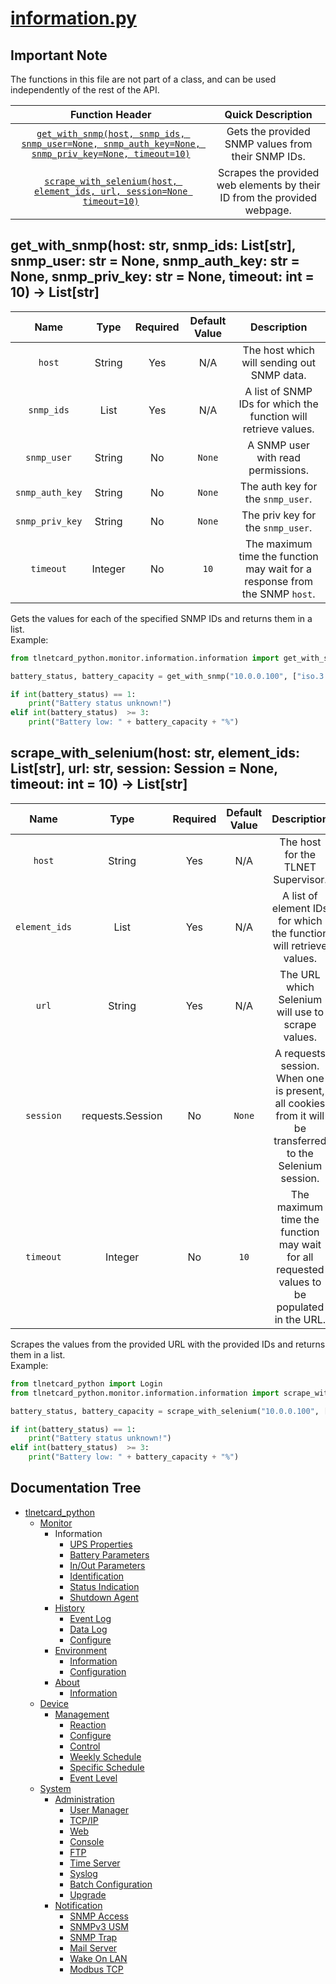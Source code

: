 # [information.py](information.py)

## Important Note

The functions in this file are not part of a class, and can be used independently of the rest of the API.

|                                                                                          Function Header                                                                                           |                            Quick Description                             |
|:--------------------------------------------------------------------------------------------------------------------------------------------------------------------------------------------------:|:------------------------------------------------------------------------:|
| [```get_with_snmp(host, snmp_ids, snmp_user=None, snmp_auth_key=None, snmp_priv_key=None, timeout=10)```](#get_with_snmphost-snmp_ids-snmp_usernone-snmp_auth_keynone-snmp_priv_keynone-timeout10) |            Gets the provided SNMP values from their SNMP IDs.            |
|                           [```scrape_with_selenium(host, element_ids, url, session=None timeout=10)```](#scrape_with_seleniumhost-element_ids-url-sessionnone-timeout10)                           | Scrapes the provided web elements by their ID from the provided webpage. |

## get_with_snmp(host: str, snmp_ids: List[str], snmp_user: str = None, snmp_auth_key: str = None, snmp_priv_key: str = None, timeout: int = 10) -> List[str]

|        Name         |  Type   | Required | Default Value |                                   Description                                   |
|:-------------------:|:-------:|:--------:|:-------------:|:-------------------------------------------------------------------------------:|
|     ```host```      | String  |   Yes    |      N/A      |                   The host which will sending out SNMP data.                    |
|   ```snmp_ids```    |  List   |   Yes    |      N/A      |         A list of SNMP IDs for which the function will retrieve values.         |
|   ```snmp_user```   | String  |    No    |  ```None```   |                       A SNMP user with read permissions.                        |
| ```snmp_auth_key``` | String  |    No    |  ```None```   |                      The auth key for the ```snmp_user```.                      |
| ```snmp_priv_key``` | String  |    No    |  ```None```   |                      The priv key for the ```snmp_user```.                      |
|    ```timeout```    | Integer |    No    |   ```10```    | The maximum time the function may wait for a response from the SNMP ```host```. |

Gets the values for each of the specified SNMP IDs and returns them in a list.  
Example:

```python
from tlnetcard_python.monitor.information.information import get_with_snmp

battery_status, battery_capacity = get_with_snmp("10.0.0.100", ["iso.3.6.1.2.1.33.1.2.1", "iso.3.6.1.2.1.33.1.2.4"], "sample_snmp_read_user", "sample_auth_key", "sample_priv_key")

if int(battery_status) == 1:
    print("Battery status unknown!")
elif int(battery_status)  >= 3:
    print("Battery low: " + battery_capacity + "%")
```

## scrape_with_selenium(host: str, element_ids: List[str], url: str, session: Session = None, timeout: int = 10) -> List[str]

|       Name        |       Type       | Required | Default Value |                                                Description                                                |
|:-----------------:|:----------------:|:--------:|:-------------:|:---------------------------------------------------------------------------------------------------------:|
|    ```host```     |      String      |   Yes    |      N/A      |                                    The host for the TLNET Supervisor.                                     |
| ```element_ids``` |       List       |   Yes    |      N/A      |                    A list of element IDs for which the function will retrieve values.                     |
|     ```url```     |      String      |   Yes    |      N/A      |                             The URL which Selenium will use to scrape values.                             |
|   ```session```   | requests.Session |    No    |  ```None```   | A requests session. When one is present, all cookies from it will be transferred to the Selenium session. |
|   ```timeout```   |     Integer      |    No    |   ```10```    |        The maximum time the function may wait for all requested values to be populated in the URL.        |

Scrapes the values from the provided URL with the provided IDs and returns them in a list.  
Example:

```python
from tlnetcard_python import Login
from tlnetcard_python.monitor.information.information import scrape_with_selenium

battery_status, battery_capacity = scrape_with_selenium("10.0.0.100", ["UPS_BATTSTS", "UPS_BATTLEVEL"], "https://10.0.0.100//en/ups/info_battery.asp", Login("sample_username", "sample_password", "10.0.0.100", reject_invalid_certs=False).get_session())

if int(battery_status) == 1:
    print("Battery status unknown!")
elif int(battery_status)  >= 3:
    print("Battery low: " + battery_capacity + "%")
```

## Documentation Tree

* [tlnetcard_python](/tlnetcard_python)
  * [Monitor](/tlnetcard_python/monitor)
    * Information
      * [UPS Properties](/tlnetcard_python/monitor/information/ups_properties)
      * [Battery Parameters](/tlnetcard_python/monitor/information/battery_parameters)
      * [In/Out Parameters](/tlnetcard_python/monitor/information/in_out_parameters)
      * [Identification](/tlnetcard_python/monitor/information/identification)
      * [Status Indication](/tlnetcard_python/monitor/information/status_indication)
      * [Shutdown Agent](/tlnetcard_python/monitor/information/shutdown_agent)
    * [History](/tlnetcard_python/monitor/history)
      * [Event Log](/tlnetcard_python/monitor/history/event_log)
      * [Data Log](/tlnetcard_python/monitor/history/data_log)
      * [Configure](/tlnetcard_python/monitor/history/configure)
    * [Environment](/tlnetcard_python/monitor/environment)
      * [Information](/tlnetcard_python/monitor/environment/information)
      * [Configuration](/tlnetcard_python/monitor/environment/configuration)
    * [About](/tlnetcard_python/monitor/about)
      * [Information](/tlnetcard_python/monitor/about/information)
  * [Device](/tlnetcard_python/device)
    * [Management](/tlnetcard_python/device/management)
      * [Reaction](/tlnetcard_python/device/management/reaction)
      * [Configure](/tlnetcard_python/device/management/configure)
      * [Control](/tlnetcard_python/device/management/control)
      * [Weekly Schedule](/tlnetcard_python/device/management/weekly_schedule)
      * [Specific Schedule](/tlnetcard_python/device/management/specific_schedule)
      * [Event Level](/tlnetcard_python/device/management/event_level)
  * [System](/tlnetcard_python/system)
    * [Administration](/tlnetcard_python/system/administration)
      * [User Manager](/tlnetcard_python/system/administration/user_manager)
      * [TCP/IP](/tlnetcard_python/system/administration/tcp_ip)
      * [Web](/tlnetcard_python/system/administration/web)
      * [Console](/tlnetcard_python/system/administration/console)
      * [FTP](/tlnetcard_python/system/administration/ftp)
      * [Time Server](/tlnetcard_python/system/administration/time_server)
      * [Syslog](/tlnetcard_python/system/administration/syslog)
      * [Batch Configuration](/tlnetcard_python/system/administration/batch_configuration)
      * [Upgrade](/tlnetcard_python/system/administration/upgrade)
    * [Notification](/tlnetcard_python/system/notification)
      * [SNMP Access](/tlnetcard_python/system/notification/snmp_access)
      * [SNMPv3 USM](/tlnetcard_python/system/notification/snmpv3_usm)
      * [SNMP Trap](/tlnetcard_python/system/notification/snmp_trap)
      * [Mail Server](/tlnetcard_python/system/notification/mail_server)
      * [Wake On LAN](/tlnetcard_python/system/notification/wake_on_lan)
      * [Modbus TCP](/tlnetcard_python/system/notification/modbus_tcp)
